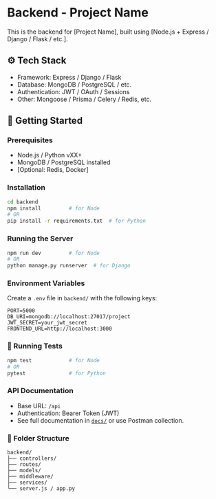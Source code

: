 # Backend - Project Name

This is the backend for [Project Name], built using [Node.js + Express / Django / Flask / etc.].

## ⚙️ Tech Stack

- Framework: Express / Django / Flask
- Database: MongoDB / PostgreSQL / etc.
- Authentication: JWT / OAuth / Sessions
- Other: Mongoose / Prisma / Celery / Redis, etc.

## 🚀 Getting Started

### Prerequisites

- Node.js / Python vXX+
- MongoDB / PostgreSQL installed
- [Optional: Redis, Docker]

### Installation

```bash
cd backend
npm install         # for Node
# OR
pip install -r requirements.txt  # for Python
```

### Running the Server

```bash
npm run dev         # for Node
# OR
python manage.py runserver  # for Django
```

### Environment Variables

Create a `.env` file in `backend/` with the following keys:

```env
PORT=5000
DB_URI=mongodb://localhost:27017/project
JWT_SECRET=your_jwt_secret
FRONTEND_URL=http://localhost:3000
```

### 🧪 Running Tests

```bash
npm test            # for Node
# OR
pytest              # for Python
```

### API Documentation

- Base URL: `/api`
- Authentication: Bearer Token (JWT)
- See full documentation in [`docs/`](./docs) or use Postman collection.

### 📁 Folder Structure

```
backend/
├── controllers/
├── routes/
├── models/
├── middleware/
├── services/
└── server.js / app.py
```